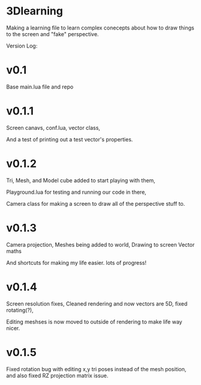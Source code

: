 # 3Dlearning

Making a learning file to learn complex conecepts about how to draw things to the screen and
"fake" perspective.

Version Log:

# v0.1
Base main.lua file and repo

# v0.1.1
Screen canavs, conf.lua, vector class,

And a test of printing out a test vector's properties.

# v0.1.2
Tri, Mesh, and Model cube added to start playing with them,

Playground.lua for testing and running our code in there,

Camera class for making a screen to draw all of the perspective stuff to.

# v0.1.3
Camera projection, Meshes being added to world, Drawing to screen Vector maths

And shortcuts for making my life easier. lots of progress!

# v0.1.4
Screen resolution fixes, Cleaned rendering and now vectors are 5D, fixed rotating(?),

Editing meshses is now moved to outside of rendering to make life way nicer.

# v0.1.5
Fixed rotation bug with editing x,y tri poses instead of the mesh position, and also fixed RZ projection matrix issue.